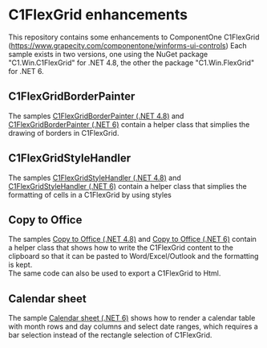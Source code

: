 # C1FlexGrid enhancements

This repository contains some enhancements to ComponentOne C1FlexGrid (https://www.grapecity.com/componentone/winforms-ui-controls)
Each sample exists in two versions, one using the NuGet package "C1.Win.C1FlexGrid" for .NET 4.8, the other the package "C1.Win.FlexGrid" for .NET 6.

## C1FlexGridBorderPainter
The samples [C1FlexGridBorderPainter (.NET 4.8)](/C1FlexGrid48BorderPainter) and [C1FlexGridBorderPainter (.NET 6)](/C1FlexGrid6BorderPainter) contain a helper class that simplies the drawing of borders in C1FlexGrid.

## C1FlexGridStyleHandler
The samples [C1FlexGridStyleHandler (.NET 4.8)](/C1FlexGrid48StyleHandler) and [C1FlexGridStyleHandler (.NET 6)](/C1FlexGrid6StyleHandler) contain a helper class that simplies the formatting of cells in a C1FlexGrid 
by using styles


## Copy to Office
The samples [Copy to Office (.NET 4.8)](/C1FlexGrid48CopyOffice) and [Copy to Office (.NET 6)](/C1FlexGrid6CopyOffice) contain a helper class that shows how to write the C1FlexGrid 
content to the clipboard so that it can be pasted to Word/Excel/Outlook and the formatting is kept.  
The same code can also be used to export a C1FlexGrid to Html.

## Calendar sheet
The sample [Calendar sheet (.NET 6)](/C1FlexGrid6CalendarSheet) shows how to render a calendar table with month rows and day columns
and select date ranges, which requires a bar selection instead of the rectangle selection of C1FlexGrid.
